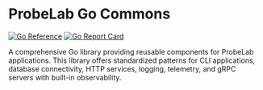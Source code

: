 # ProbeLab Go Commons

[![Go Reference](https://pkg.go.dev/badge/github.com/probe-lab/go-commons.svg)](https://pkg.go.dev/github.com/probe-lab/go-commons)
[![Go Report Card](https://goreportcard.com/badge/github.com/probe-lab/go-commons)](https://goreportcard.com/report/github.com/probe-lab/go-commons)

A comprehensive Go library providing reusable components for ProbeLab applications. This library offers standardized patterns for CLI applications, database connectivity, HTTP services, logging, telemetry, and gRPC servers with built-in observability.
